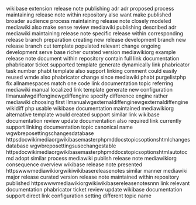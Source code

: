 wikibase extension release note publishing adr adr proposed process maintaining release note within repository also want make published broader audience process maintaining release note closely modeled mediawiki also make sense review mediawiki publishing described adr mediawiki maintaining release note specific release within corresponding release branch preparation creating new release development branch new release branch cut template populated relevant change ongoing development serve base richer curated version mediawikiorg example release note document within repository contain full link documentation phabricator ticket supported template generate dynamically link phabricator task number phabt template also support linking comment could easily reused wmde also phabricator change since mediawiki phabt purgelistphp fix allnamespaces match one code link documentation topic referring mediawiki manual localized link template generate new configuration llmanualwgdiffenginewgdiffengine specify difference engine rather mediawiki choosing first llmanualwgexternaldiffenginewgexternaldiffengine wikidiff php usable wikibase documentation maintained mediawikiorg alternative template would created support similar link wikibase documentation review update documentation also required link currently support linking documentation topic canonical name wgwbreposettingschangesdatabase httpsdocwikimediaorgwikibasemasterphpmddocstopicsoptionshtmlchangesdatabase wgwbreposettingsusechangestable httpsdocwikimediaorgwikibasemasterphpmddocstopicsoptionshtmlautotocmd adopt similar process mediawiki publish release note mediawikiorg consequence overview wikibase release note presented httpswwwmediawikiorgwikiwikibasereleasenotes similar manner mediawiki major release curated version release note maintained within repository published httpswwwmediawikiorgwikiwikibasereleasenotesnnn link relevant documentation phabricator ticket review update wikibase documentation support direct link configuration setting different topic name